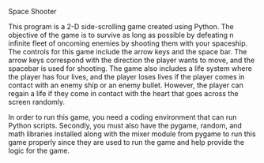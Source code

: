 Space Shooter

This program is a 2-D side-scrolling game created using Python. The objective of the game is to survive as long as possible by defeating n infinite fleet of oncoming enemies by shooting them with your spaceship. The controls for this game include the arrow keys and the space bar. The arrow keys correspond with the direction the player wants to move, and the spacebar is used for shooting. The game also includes a life system where the player has four lives, and the player loses lives if the player comes in contact with an enemy ship or an enemy bullet. However, the player can regain a life if they come in contact with the heart that goes across the screen randomly.

In order to run this game, you need a coding environment that can run Python scripts. Secondly, you must also have the pygame, random, and math libraries installed along with the mixer module from pygame to run this game properly since they are used to run the game and help provide the logic for the game.
